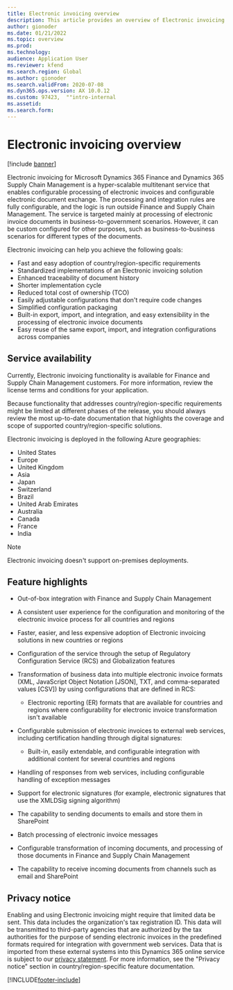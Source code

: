 ```yaml
---
title: Electronic invoicing overview
description: This article provides an overview of Electronic invoicing in Microsoft Dynamics 365 Finance and Dynamics 365 Supply Chain Management.
author: gionoder
ms.date: 01/21/2022
ms.topic: overview
ms.prod: 
ms.technology: 
audience: Application User
ms.reviewer: kfend
ms.search.region: Global
ms.author: gionoder
ms.search.validFrom: 2020-07-08
ms.dyn365.ops.version: AX 10.0.12
ms.custom: 97423,  ""intro-internal
ms.assetid: 
ms.search.form: 
---
```


# Electronic invoicing overview

[!include [banner](../includes/banner.md)]

Electronic invoicing for Microsoft Dynamics 365 Finance and Dynamics 365 Supply Chain Management is a hyper-scalable multitenant service that enables configurable processing of electronic invoices and configurable electronic document exchange. The processing and integration rules are fully configurable, and the logic is run outside Finance and Supply Chain Management. The service is targeted mainly at processing of electronic invoice documents in business-to-government scenarios. However, it can be custom configured for other purposes, such as business-to-business scenarios for different types of the documents.

Electronic invoicing can help you achieve the following goals:

- Fast and easy adoption of country/region-specific requirements
- Standardized implementations of an Electronic invoicing solution
- Enhanced traceability of document history
- Shorter implementation cycle
- Reduced total cost of ownership (TCO)
- Easily adjustable configurations that don't require code changes
- Simplified configuration packaging
- Built-in export, import, and integration, and easy extensibility in the processing of electronic invoice documents
- Easy reuse of the same export, import, and integration configurations across companies

## Service availability

Currently, Electronic invoicing functionality is available for Finance and Supply Chain Management customers. For more information, review the license terms and conditions for your application.

Because functionality that addresses country/region-specific requirements might be limited at different phases of the release, you should always review the most up-to-date documentation that highlights the coverage and scope of supported country/region-specific solutions.

Electronic invoicing is deployed in the following Azure geographies:

- United States
- Europe
- United Kingdom
- Asia
- Japan
- Switzerland
- Brazil
- United Arab Emirates
- Australia
- Canada
- France
- India

> [!NOTE]
> Electronic invoicing doesn't support on-premises deployments.

## Feature highlights

- Out-of-box integration with Finance and Supply Chain Management
- A consistent user experience for the configuration and monitoring of the electronic invoice process for all countries and regions
- Faster, easier, and less expensive adoption of Electronic invoicing solutions in new countries or regions
- Configuration of the service through the setup of Regulatory Configuration Service (RCS) and Globalization features
- Transformation of business data into multiple electronic invoice formats (XML, JavaScript Object Notation \[JSON\], TXT, and comma-separated values \[CSV\]) by using configurations that are defined in RCS:

    - Electronic reporting (ER) formats that are available for countries and regions where configurability for electronic invoice transformation isn't available

- Configurable submission of electronic invoices to external web services, including certification handling through digital signatures:

    - Built-in, easily extendable, and configurable integration with additional content for several countries and regions

- Handling of responses from web services, including configurable handling of exception messages
- Support for electronic signatures (for example, electronic signatures that use the XMLDSig signing algorithm)
- The capability to sending documents to emails and store them in SharePoint
- Batch processing of electronic invoice messages
- Configurable transformation of incoming documents, and processing of those documents in Finance and Supply Chain Management
- The capability to receive incoming documents from channels such as email and SharePoint

## Privacy notice

Enabling and using Electronic invoicing might require that limited data be sent. This data includes the organization's tax registration ID. This data will be transmitted to third-party agencies that are authorized by the tax authorities for the purpose of sending electronic invoices in the predefined formats required for integration with government web services. Data that is imported from these external systems into this Dynamics 365 online service is subject to our [privacy statement](https://go.microsoft.com/fwlink/?LinkId=512132). For more information, see the "Privacy notice" section in country/region-specific feature documentation.

[!INCLUDE[footer-include](../../includes/footer-banner.md)]
